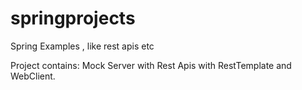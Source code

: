 # springprojects
Spring Examples , like rest apis etc

Project contains: Mock Server with Rest Apis with RestTemplate and WebClient.
                  
